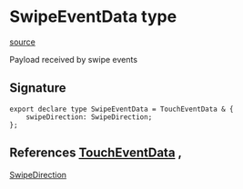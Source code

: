 # SwipeEventData type

[source](https://developers.meta.com/horizon-worlds/reference/2.0.0/mobile_gestures_swipeeventdata)

Payload received by swipe events

## Signature

```
export declare type SwipeEventData = TouchEventData & {
    swipeDirection: SwipeDirection;
};
```

## References [TouchEventData](/horizon-worlds/reference/2.0.0/mobile_gestures_toucheventdata) , 

[SwipeDirection](/horizon-worlds/reference/2.0.0/mobile_gestures_swipedirection)